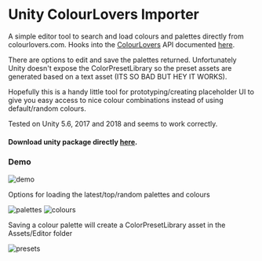 # Unity ColourLovers Importer

A simple editor tool to search and load colours and palettes directly from colourlovers.com. 
Hooks into the [ColourLovers](www.colourlovers.com) API documented [here](www.colourlovers.com/api).

There are options to edit and save the palettes returned. Unfortunately Unity doesn't expose the ColorPresetLibrary so the preset assets are generated based on a text asset (ITS SO BAD BUT HEY IT WORKS).

Hopefully this is a handy little tool for prototyping/creating placeholder UI to give you easy access to nice colour combinations instead of using default/random colours.

Tested on Unity 5.6, 2017 and 2018 and seems to work correctly.

#### Download unity package directly [here](http://shelleylowe.com/unity-colourlovers-importer/unity-colourlovers-importer.unitypackage).

### Demo

![demo](http://shelleylowe.com/unity-colourlovers-importer/Example.gif)


Options for loading the latest/top/random palettes and colours

![palettes](http://shelleylowe.com/unity-colourlovers-importer/Palettes.png) ![colours](http://shelleylowe.com/unity-colourlovers-importer/Colours.png)


Saving a colour palette will create a ColorPresetLibrary asset in the Assets/Editor folder

![presets](http://shelleylowe.com/unity-colourlovers-importer/SavedPresets.png)
